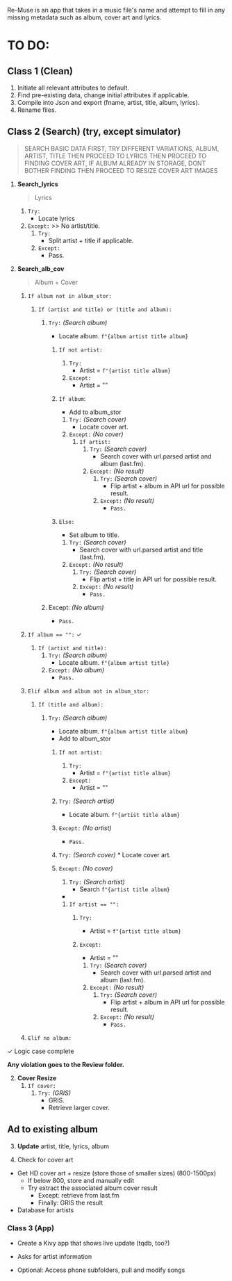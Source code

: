 Re-Muse is an app that takes in a music file's name and attempt to fill in any missing metadata such as album, cover art and lyrics. 

# TO DO:

## Class 1 (Clean)

1. Initiate all relevant attributes to default.
2. Find pre-existing data, change initial attributes if applicable.
3. Compile into Json and export (fname, artist, title, album, lyrics).
4. Rename files.

## Class 2 (Search) (try, except simulator) 

> SEARCH BASIC DATA FIRST, TRY DIFFERENT VARIATIONS, ALBUM, ARTIST, TITLE
> THEN PROCEED TO LYRICS
> THEN PROCEED TO FINDING COVER ART, IF ALBUM ALREADY IN STORAGE, DONT BOTHER FINDING
> THEN PROCEED TO RESIZE COVER ART IMAGES           

1. **Search_lyrics**

    > Lyrics
    1. `Try:`
        * Locate lyrics
    2. `Except:` >> No artist/title.
        1. `Try:`
            * Split artist + title if applicable.
        2. `Except:`
            * Pass.

2. **Search_alb_cov**

    > Album + Cover
    1. `If album not in album_stor:`
        1. `If (artist and title) or (title and album):`
            1. `Try:` *(Search album)* 
                * Locate album. `f"{album artist title album}`

                1. `If not artist:`
                    1. `Try:`
                        * Artist = `f"{artist title album}`
                    2. `Except:`
                        * Artist = ""

                1. `If album`:
                    * Add to album_stor
                    1. `Try:` *(Search cover)*
                        * Locate cover art.
                    2. `Except:` *(No cover)*
                        1. `If artist:`
                            1. `Try:` *(Search cover)*
                                * Search cover with url.parsed artist and album (last.fm).
                            2. `Except:` *(No result)*
                                1. `Try:` *(Search cover)*
                                    * Flip artist + album in API url for possible result.
                                2. `Except:` *(No result)*
                                    * `Pass.`
                2. `Else:`    
                    * Set album to title.
                    1. `Try:` *(Search cover)*
                        * Search cover with url.parsed artist and title (last.fm).
                    2. `Except:` *(No result)*
                        1. `Try:` *(Search cover)*
                            * Flip artist + title in API url for possible result.
                        2. `Except:` *(No result)*
                            * `Pass.`
            2. Except: *(No album)*
                * `Pass.`



    1. `If album == "":` ✓
        1. `If (artist and title):`
            1. `Try:` *(Search album)* 
                * Locate album. `f"{album artist title}`
            2. `Except:` *(No album)*
                * `Pass.`
    2. `Elif album and album not in album_stor:`
        1. `If (title and album):`
            1. `Try:` *(Search album)* 
                * Locate album. `f"{album artist title album}`
                * Add to album_stor

                1. `If not artist:`
                    1. `Try:`
                        * Artist = `f"{artist title album}`
                    2. `Except:`
                        * Artist = ""

                1. `Try:` *(Search artist)*
                    * Locate album. `f"{artist title album}`
                2. `Except:` *(No artist)* 
                    * `Pass.` 


                1. `Try:` *(Search cover)*
                        * Locate cover art.
                2. `Except:` *(No cover)*
                    1. `Try:` *(Search artist)*
                        * Search `f"{artist title album}`
                    * 
                    1. `If artist == "":`
                        1. `Try:`
                            * Artist = `f"{artist title album}`
                        2. `Except:`
                            * Artist = ""


                            1. `Try:` *(Search cover)*
                                * Search cover with url.parsed artist and album (last.fm).
                            2. `Except:` *(No result)*
                                1. `Try:` *(Search cover)*
                                    * Flip artist + album in API url for possible result.
                                2. `Except:` *(No result)*
                                    * `Pass.`

    3. `Elif no album:`

✓ Logic case complete

**Any violation goes to the Review folder.**

2. **Cover Resize**
    1. `If cover:`
        1. `Try:` *(GRIS)*
            * GRIS.
            * Retrieve larger cover.

## Ad to existing album

3. **Update** artist, title, lyrics, album

3. Check for cover art
- Get HD cover art + resize (store those of smaller sizes) (800-1500px)
    - If below 800, store and manually edit
    + Try extract the associated album cover result
        + Except: retrieve from last.fm
        + Finally: GRIS the result
- Database for artists

### Class 3 (App)
- Create a Kivy app that shows live update (tqdb, too?)
- Asks for artist information

- Optional: Access phone subfolders, pull and modify songs